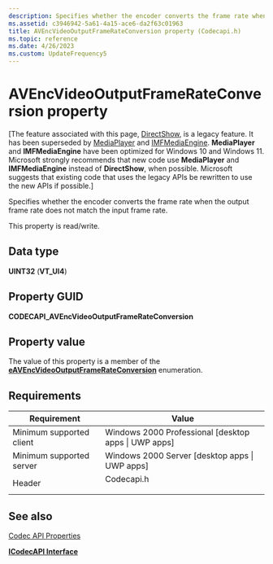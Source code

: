 ```yaml
---
description: Specifies whether the encoder converts the frame rate when the output frame rate does not match the input frame rate.
ms.assetid: c3946942-5a61-4a15-ace6-da2f63c01963
title: AVEncVideoOutputFrameRateConversion property (Codecapi.h)
ms.topic: reference
ms.date: 4/26/2023
ms.custom: UpdateFrequency5
---
```


# AVEncVideoOutputFrameRateConversion property

\[The feature associated with this page, [DirectShow](/windows/win32/directshow/directshow), is a legacy feature. It has been superseded by [MediaPlayer](/uwp/api/Windows.Media.Playback.MediaPlayer) and [IMFMediaEngine](/windows/win32/api/mfmediaengine/nn-mfmediaengine-imfmediaengine). **MediaPlayer** and **IMFMediaEngine** have been optimized for Windows 10 and Windows 11. Microsoft strongly recommends that new code use **MediaPlayer** and **IMFMediaEngine** instead of **DirectShow**, when possible. Microsoft suggests that existing code that uses the legacy APIs be rewritten to use the new APIs if possible.\]

Specifies whether the encoder converts the frame rate when the output frame rate does not match the input frame rate.

This property is read/write.

## Data type

**UINT32** (**VT\_UI4**)

## Property GUID

**CODECAPI\_AVEncVideoOutputFrameRateConversion**

## Property value

The value of this property is a member of the [**eAVEncVideoOutputFrameRateConversion**](/windows/win32/api/codecapi/ne-codecapi-eavencvideooutputframerateconversion) enumeration.

## Requirements



| Requirement | Value |
|-------------------------------------|---------------------------------------------------------------------------------------|
| Minimum supported client<br/> | Windows 2000 Professional \[desktop apps \| UWP apps\]<br/>                     |
| Minimum supported server<br/> | Windows 2000 Server \[desktop apps \| UWP apps\]<br/>                           |
| Header<br/>                   | <dl> <dt>Codecapi.h</dt> </dl> |



## See also

<dl> <dt>

[Codec API Properties](codec-api-properties.md)
</dt> <dt>

[**ICodecAPI Interface**](/windows/desktop/api/Strmif/nn-strmif-icodecapi)
</dt> </dl>

 

